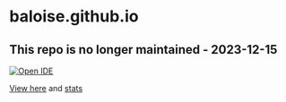 baloise.github.io
=================

## This repo is no longer maintained - 2023-12-15

[![Open IDE](https://gitpod.io/button/open-in-gitpod.svg)](https://gitpod.io#https://github.com/baloise/baloise.github.io)

[View here](http://baloise.github.io/) and [stats](http://baloise.github.io/stats/)
